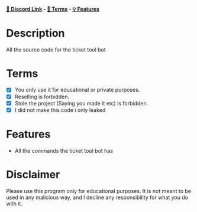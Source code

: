 #### [🔗 Discord Link](https://discord.gg/zzugRm6Sbk) - [📖 Terms](https://github.com/Dev-Golem/ticket-tool#terms) - [💡 Features](https://github.com/Dev-Golem/ticket-tool#Features)


# Description
All the source code for the ticket tool bot

# Terms
- [x] You only use it for educational or private purposes.
- [x] Reselling is forbidden.
- [x] Stole the project (Saying you made it etc) is forbidden.
- [x] I did not make this code i only leaked

# Features
- All the commands the ticket tool bot has

# Disclaimer
Please use this program only for educational purposes.
It is not meant to be used in any malicious way, and I decline any responsibility for what you do with it.
